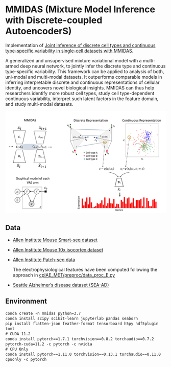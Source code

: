 # MMIDAS (Mixture Model Inference with Discrete-coupled AutoencoderS)

Implementation of [Joint inference of discrete cell types and continuous type-specific variability in single-cell datasets with MMIDAS](https://www.biorxiv.org/content/10.1101/2023.10.02.560574v1.abstract).

A generalized and unsupervised mixture variational model with a multi-armed deep neural network, to jointly infer the discrete type and continuous type-specific variability. This framework can be applied to analysis of both, uni-modal and multi-modal datasets. It outperforms comparable models in inferring interpretable discrete and continuous representations of cellular identity, and uncovers novel biological insights. MMIDAS can thus help researchers identify more robust cell types, study cell type-dependent continuous variability, interpret such latent factors in the feature domain, and study multi-modal datasets.

![](MMIDAS.png)
## Data
- [Allen Institute Mouse Smart-seq dataset](https://www.ncbi.nlm.nih.gov/geo/query/acc.cgi?acc=GSE115746)
- [Allen Institute Mouse 10x isocortex dataset](https://assets.nemoarchive.org/dat-jb2f34y)
- [Allen Institute Patch-seq data](https://dandiarchive.org/dandiset/000020/)

  The electrophysiological features have been computed following the approach in [cplAE_MET/preproc/data_proc_E.py](cplAE_MET/preproc/data_proc_E.py)
- [Seattle Alzheimer’s disease dataset (SEA-AD)](https://SEA-AD.org/)

## Environment
```
conda create -n mmidas python=3.7
conda install scipy scikit-learn jupyterlab pandas seaborn
pip install flatten-json feather-format tensorboard h5py hdf5plugin toml
# CUDA 11.2
conda install pytorch==1.7.1 torchvision==0.8.2 torchaudio==0.7.2 pytorch-cuda=11.2 -c pytorch -c nvidia
# CPU Only
conda install pytorch==1.11.0 torchvision==0.13.1 torchaudio==0.11.0 cpuonly -c pytorch
```
